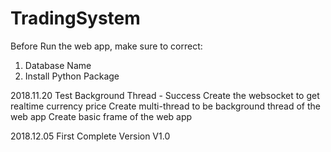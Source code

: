 # TradingSystem


Before Run the web app, make sure to correct:
1. Database Name
2. Install Python Package

2018.11.20 Test Background Thread - Success
            Create the websocket to get realtime currency price
            Create multi-thread to be background thread of the web app
            Create basic frame of the web app

2018.12.05 First Complete Version V1.0
            
